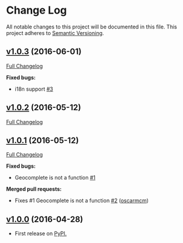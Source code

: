 # Change Log
All notable changes to this project will be documented in this file.
This project adheres to [Semantic Versioning](http://semver.org/).

## [v1.0.3](https://github.com/oscarmcm/django-places/tree/v1.0.3) (2016-06-01)
[Full Changelog](https://github.com/oscarmcm/django-places/compare/v1.0.2...v1.0.3)

**Fixed bugs:**

- i18n support [\#3](https://github.com/oscarmcm/django-places/issues/3)

## [v1.0.2](https://github.com/oscarmcm/django-places/tree/v1.0.2) (2016-05-12)
[Full Changelog](https://github.com/oscarmcm/django-places/compare/v1.0.1...v1.0.2)

## [v1.0.1](https://github.com/oscarmcm/django-places/tree/v1.0.1) (2016-05-12)
[Full Changelog](https://github.com/oscarmcm/django-places/compare/v1.0.0...v1.0.1)

**Fixed bugs:**

- Geocomplete is not a function [\#1](https://github.com/oscarmcm/django-places/issues/1)

**Merged pull requests:**

- Fixes \#1 Geocomplete is not a function [\#2](https://github.com/oscarmcm/django-places/pull/2) ([oscarmcm](https://github.com/oscarmcm))

## [v1.0.0](https://github.com/oscarmcm/django-places/tree/v1.0.0) (2016-04-28)

- First release on [PyPI.](https://pypi.python.org/pypi/dj-places)
